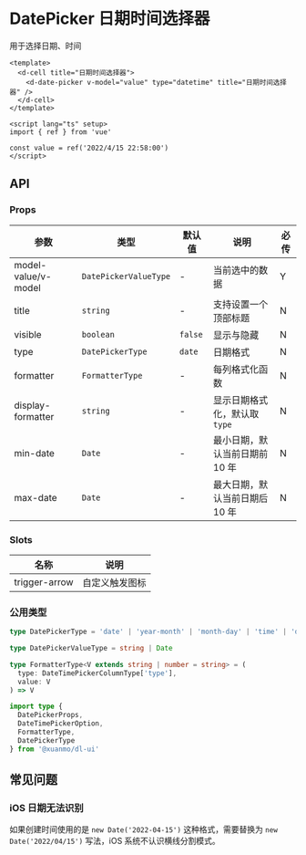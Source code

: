 # DatePicker 日期时间选择器

用于选择日期、时间

```vue client=Mobile playground=MDatePicker
<template>
  <d-cell title="日期时间选择器">
    <d-date-picker v-model="value" type="datetime" title="日期时间选择器" />
  </d-cell>
</template>

<script lang="ts" setup>
import { ref } from 'vue'

const value = ref('2022/4/15 22:58:00')
</script>

```

## API

### Props

|参数|类型|默认值|说明|必传|
|---|----|-----|---|----|
|model-value/v-model|`DatePickerValueType`|-|当前选中的数据|Y|
|title|`string`|-|支持设置一个顶部标题|N|
|visible|`boolean`|`false`|显示与隐藏|N|
|type|`DatePickerType`|`date`|日期格式|N|
|formatter|`FormatterType`|-|每列格式化函数|N|
|display-formatter|`string`|-|显示日期格式化，默认取 `type`|N|
|min-date|`Date`|-|最小日期，默认当前日期前 10 年|N|
|max-date|`Date`|-|最大日期，默认当前日期后 10 年|N|

### Slots
|名称|说明|
|---|----|
|trigger-arrow|自定义触发图标|

### 公用类型

```typescript
type DatePickerType = 'date' | 'year-month' | 'month-day' | 'time' | 'datetime' | 'date-hour'

type DatePickerValueType = string | Date

type FormatterType<V extends string | number = string> = (
  type: DateTimePickerColumnType['type'],
  value: V
) => V

import type {
  DatePickerProps,
  DateTimePickerOption,
  FormatterType,
  DatePickerType
} from '@xuanmo/dl-ui'
```

## 常见问题

### iOS 日期无法识别

如果创建时间使用的是 `new Date('2022-04-15')` 这种格式，需要替换为 `new Date('2022/04/15')` 写法，iOS 系统不认识横线分割模式。
